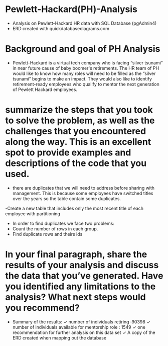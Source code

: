 # Pewlett-Hackard(PH)-Analysis
- Analysis on Pewlett-Hackard HR data with SQL Database (pgAdmin4)
- ERD created with quickdatabasediagrams.com

# Background and goal of PH Analysis
- Pewlett-Hackard is a virtual tech company who is facing “silver tsunami” in near future cause of baby boomer's retirements. The HR team of PH would like to know how many roles will need to be filled as the “silver tsunami” begins to make an impact. They would also like to identify retirement-ready employees who qualify to mentor the next generation of Pewlett Hackard employees.


# summarize the steps that you took to solve the problem, as well as the challenges that you encountered along the way. This is an excellent spot to provide examples and descriptions of the code that you used.
- there are duplicates that we will need to address before sharing with management. This is because some employees have switched titles over the years so the table contain some duplicates. 

-Create a new table that includes only the most recent title of each employee with partitioning
- In order to find duplicates we face two problems:
- Count the number of rows in each group.
- Find duplicate rows and theirs ids






# In your final paragraph, share the results of your analysis and discuss the data that you’ve generated. Have you identified any limitations to the analysis? What next steps would you recommend?

- Summary of the results:
✓ number of individuals retiring :90398
✓ number of individuals available for mentorship role : 1549
✓ one recommendation for further analysis on this data set
✓ A copy of the ERD created when mapping out the database